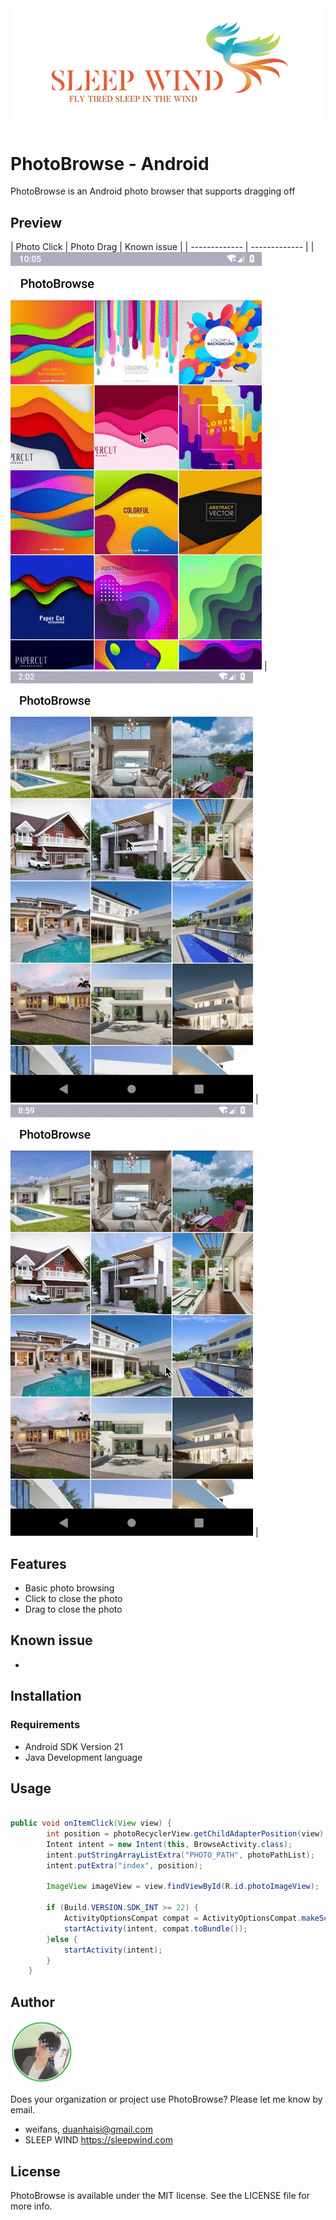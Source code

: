 
<img src="./Images/sleepwind-logo.png">

# PhotoBrowse - Android
PhotoBrowse is an Android photo browser that supports dragging off

## Preview

| Photo Click | Photo Drag  | Known issue  |
| ------------- | ------------- |
| ![Photo Click](./Images/photo-click.gif)  | ![Photo Drag](./Images/photo-drag.gif)  | ![Known issue](./Images/known-issue.gif)  |



## Features

- Basic photo browsing
- Click to close the photo
- Drag to close the photo

## Known issue
- 

## Installation 

### Requirements 

- Android SDK Version 21 
- Java Development language

## Usage

```java 

public void onItemClick(View view) {
        int position = photoRecyclerView.getChildAdapterPosition(view);
        Intent intent = new Intent(this, BrowseActivity.class);
        intent.putStringArrayListExtra("PHOTO_PATH", photoPathList);
        intent.putExtra("index", position);

        ImageView imageView = view.findViewById(R.id.photoImageView);

        if (Build.VERSION.SDK_INT >= 22) {
            ActivityOptionsCompat compat = ActivityOptionsCompat.makeSceneTransitionAnimation(this, imageView, photoPathList.get(position));
            startActivity(intent, compat.toBundle());
        }else {
            startActivity(intent);
        }
    }

```

## Author
<a src="https://github.com/weifans">
    <img src="./Images/avatar.png" style="" width="100px">
</a>


Does your organization or project use PhotoBrowse? Please let me know by email.

- weifans, duanhaisi@gmail.com
- SLEEP WIND https://sleepwind.com

## License 

PhotoBrowse is available under the MIT license. See the LICENSE file for more info.
